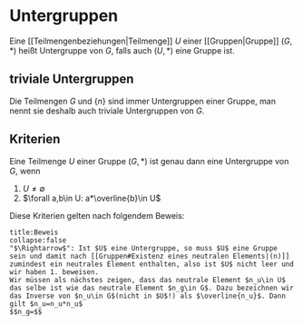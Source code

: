 # Untergruppen
Eine [[Teilmengenbeziehungen|Teilmenge]] $U$ einer [[Gruppen|Gruppe]] $(G,*)$ heißt Untergruppe von $G$, falls auch $(U,*)$ eine Gruppe ist. 

## triviale Untergruppen
Die Teilmengen $G$ und $\{n\}$ sind immer Untergruppen einer Gruppe, man nennt sie deshalb auch triviale Untergruppen von $G$.

## Kriterien
Eine Teilmenge $U$ einer Gruppe $(G,*)$  ist genau dann eine Untergruppe von $G$, wenn
1. $U\neq \emptyset$
2. $\forall a,b\in U: a*\overline{b}\in U$

Diese Kriterien gelten nach folgendem Beweis:
```ad-note
title:Beweis
collapse:false
"$\Rightarrow$": Ist $U$ eine Untergruppe, so muss $U$ eine Gruppe sein und damit nach [[Gruppen#Existenz eines neutralen Elements|(n)]] zumindest ein neutrales Element enthalten, also ist $U$ nicht leer und wir haben 1. beweisen.
Wir müssen als nächstes zeigen, dass das neutrale Element $n_u\in U$ das selbe ist wie das neutrale Element $n_g\in G$. Dazu bezeichnen wir das Inverse von $n_u\in G$(nicht in $U$!) als $\overline{n_u}$. Dann gilt $n_u=n_u*n_u$
$$n_g=$$
```